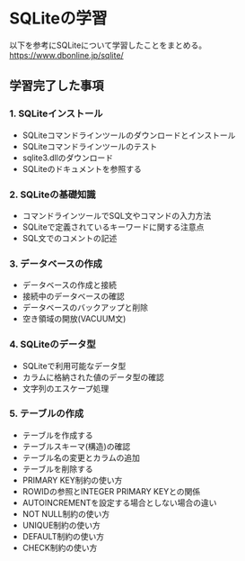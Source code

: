 # SQLiteの学習

以下を参考にSQLiteについて学習したことをまとめる。
https://www.dbonline.jp/sqlite/

## 学習完了した事項

### 1. SQLiteインストール
- SQLiteコマンドラインツールのダウンロードとインストール
- SQLiteコマンドラインツールのテスト
- sqlite3.dllのダウンロード
- SQLiteのドキュメントを参照する

### 2. SQLiteの基礎知識
- コマンドラインツールでSQL文やコマンドの入力方法
- SQLiteで定義されているキーワードに関する注意点
- SQL文でのコメントの記述

### 3. データベースの作成
- データベースの作成と接続
- 接続中のデータベースの確認
- データベースのバックアップと削除
- 空き領域の開放(VACUUM文)

### 4. SQLiteのデータ型
- SQLiteで利用可能なデータ型
- カラムに格納された値のデータ型の確認
- 文字列のエスケープ処理

### 5. テーブルの作成
- テーブルを作成する
- テーブルスキーマ(構造)の確認
- テーブル名の変更とカラムの追加
- テーブルを削除する
- PRIMARY KEY制約の使い方
- ROWIDの参照とINTEGER PRIMARY KEYとの関係
- AUTOINCREMENTを設定する場合としない場合の違い
- NOT NULL制約の使い方
- UNIQUE制約の使い方
- DEFAULT制約の使い方
- CHECK制約の使い方